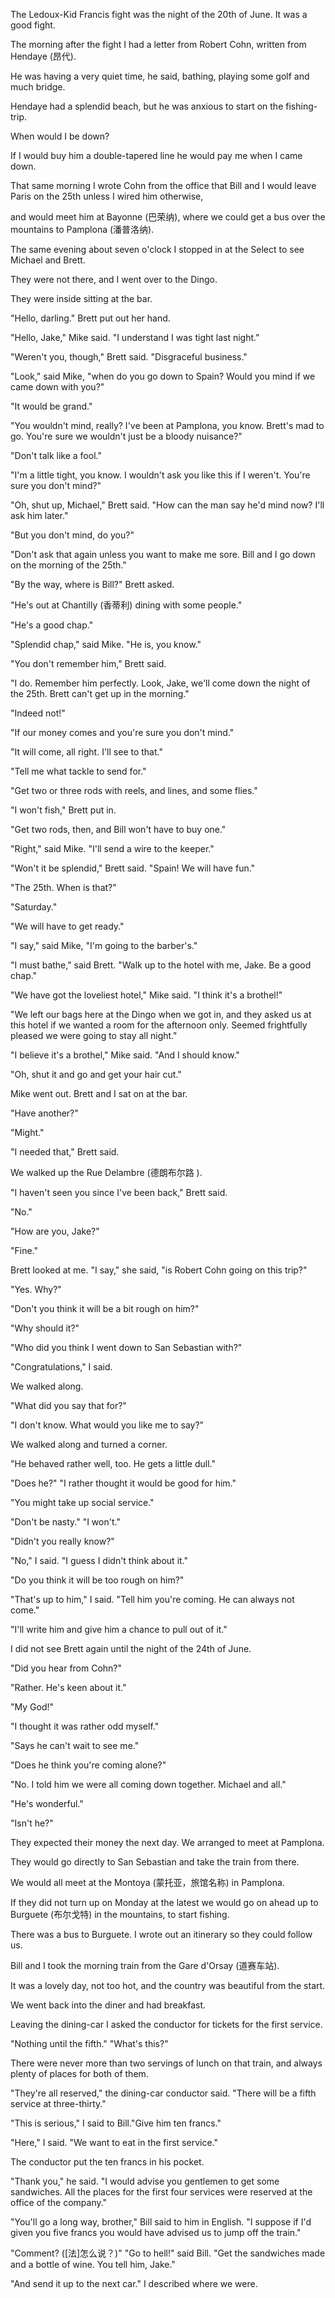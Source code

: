 
The Ledoux-Kid Francis fight was the night of the 20th of June. It was a good fight. 

The morning after the fight I had a letter from Robert Cohn, written from Hendaye (昂代). 

He was having a very quiet time, he said, bathing, playing some golf and much bridge. 

Hendaye had a splendid beach, but he was anxious to start on the fishing-trip. 

When would I be down? 

If I would buy him a double-tapered line he would pay me when I came down. 

That same morning I wrote Cohn from the office that Bill and I would leave Paris on the 25th unless I wired him otherwise, 

and would meet him at Bayonne (巴荣纳), where we could get a bus over the mountains to Pamplona (潘普洛纳). 

The same evening about seven o'clock I stopped in at the Select to see Michael and Brett. 

They were not there, and I went over to the Dingo. 

They were inside sitting at the bar. 

"Hello, darling." Brett put out her hand. 

"Hello, Jake," Mike said. "I understand I was tight last night." 

"Weren't you, though," Brett said. "Disgraceful business." 

"Look," said Mike, "when do you go down to Spain? Would you mind if we came down with you?" 

"It would be grand." 

"You wouldn't mind, really? I've been at Pamplona, you know. Brett's mad to go. You're sure we wouldn't just be a bloody nuisance?" 

"Don't talk like a fool." 

"I'm a little tight, you know. I wouldn't ask you like this if I weren't. You're sure you don't mind?" 

"Oh, shut up, Michael," Brett said. "How can the man say he'd mind now? I'll ask him later." 

"But you don't mind, do you?" 

"Don't ask that again unless you want to make me sore. Bill and I go down on the morning of the 25th." 

"By the way, where is Bill?" Brett asked. 

"He's out at Chantilly (香蒂利) dining with some people." 

"He's a good chap." 

"Splendid chap," said Mike. "He is, you know." 

"You don't remember him," Brett said. 

"I do. Remember him perfectly. Look, Jake, we'll come down the night of the 25th. Brett can't get up in the morning." 

"Indeed not!" 

"If our money comes and you're sure you don't mind." 

"It will come, all right. I'll see to that." 

"Tell me what tackle to send for." 

"Get two or three rods with reels, and lines, and some flies." 

"I won't fish," Brett put in. 

"Get two rods, then, and Bill won't have to buy one." 

"Right," said Mike. "I'll send a wire to the keeper." 

"Won't it be splendid," Brett said. "Spain! We will have fun." 

"The 25th. When is that?" 

"Saturday." 

"We will have to get ready." 

"I say," said Mike, "I'm going to the barber's." 

"I must bathe," said Brett. "Walk up to the hotel with me, Jake. Be a good chap." 

"We have got the loveliest hotel," Mike said. "I think it's a brothel!" 

"We left our bags here at the Dingo when we got in, and they asked us at this hotel if we wanted a room for the afternoon only. Seemed frightfully pleased we were going to stay all night." 

"I believe it's a brothel," Mike said. "And I should know." 

"Oh, shut it and go and get your hair cut." 

Mike went out. Brett and I sat on at the bar. 

"Have another?" 

"Might." 

"I needed that," Brett said. 

We walked up the Rue Delambre (德朗布尔路 ). 

"I haven't seen you since I've been back," Brett said. 

"No." 

"How are you, Jake?" 

"Fine." 

Brett looked at me. "I say," she said, "is Robert Cohn going on this trip?" 

"Yes. Why?" 

"Don't you think it will be a bit rough on him?" 

"Why should it?" 

"Who did you think I went down to San Sebastian with?" 

"Congratulations," I said. 

We walked along. 

"What did you say that for?" 

"I don't know. What would you like me to say?" 

We walked along and turned a corner. 

"He behaved rather well, too. He gets a little dull." 

"Does he?" "I rather thought it would be good for him." 

"You might take up social service." 

"Don't be nasty." "I won't." 

"Didn't you really know?" 

"No," I said. "I guess I didn't think about it." 

"Do you think it will be too rough on him?" 

"That's up to him," I said. "Tell him you're coming. He can always not come." 

"I'll write him and give him a chance to pull out of it." 

I did not see Brett again until the night of the 24th of June. 

"Did you hear from Cohn?" 

"Rather. He's keen about it." 

"My God!" 

"I thought it was rather odd myself." 

"Says he can't wait to see me." 

"Does he think you're coming alone?" 

"No. I told him we were all coming down together. Michael and all." 

"He's wonderful." 

"Isn't he?" 

They expected their money the next day. We arranged to meet at Pamplona. 

They would go directly to San Sebastian and take the train from there. 

We would all meet at the Montoya (蒙托亚，旅馆名称) in Pamplona. 

If they did not turn up on Monday at the latest we would go on ahead up to Burguete (布尔戈特) in the mountains, to start fishing. 

There was a bus to Burguete. I wrote out an itinerary so they could follow us. 

Bill and I took the morning train from the Gare d'Orsay (道赛车站). 

It was a lovely day, not too hot, and the country was beautiful from the start. 

We went back into the diner and had breakfast. 

Leaving the dining-car I asked the conductor for tickets for the first service. 

"Nothing until the fifth." "What's this?" 

There were never more than two servings of lunch on that train, and always plenty of places for both of them. 

"They're all reserved," the dining-car conductor said. "There will be a fifth service at three-thirty." 

"This is serious," I said to Bill."Give him ten francs." 

"Here," I said. "We want to eat in the first service." 

The conductor put the ten francs in his pocket. 

"Thank you," he said. "I would advise you gentlemen to get some sandwiches. All the places for the first four services were reserved at the office of the company." 

"You'll go a long way, brother," Bill said to him in English. "I suppose if I'd given you five francs you would have advised us to jump off the train." 

"Comment? ([法]怎么说？)" "Go to hell!" said Bill. "Get the sandwiches made and a bottle of wine. You tell him, Jake." 

"And send it up to the next car." I described where we were. 
